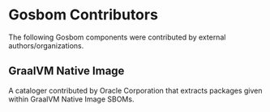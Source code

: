 # Gosbom Contributors

The following Gosbom components were contributed by external authors/organizations.

## GraalVM Native Image

A cataloger contributed by Oracle Corporation that extracts packages given within GraalVM Native Image SBOMs.
